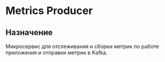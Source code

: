 # Metrics Producer

## Назначение

Микросервис для отслеживания и сборки метрик по работе приложения 
и отправки метрик в Kafka.

